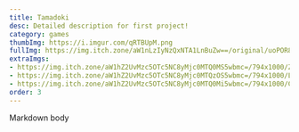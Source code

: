 ```yaml
---
title: Tamadoki
desc: Detailed description for first project!
category: games
thumbImg: https://i.imgur.com/qRTBUpM.png
fullImg: https://img.itch.zone/aW1nLzIyNzQxNTA1LnBuZw==/original/uoPOR8.png
extraImgs:
- https://img.itch.zone/aW1hZ2UvMzc5OTc5NC8yMjc0MTQ0MS5wbmc=/794x1000/ZllXds.png
- https://img.itch.zone/aW1hZ2UvMzc5OTc5NC8yMjc0MTQzOS5wbmc=/794x1000/LZR24V.png
- https://img.itch.zone/aW1hZ2UvMzc5OTc5NC8yMjc0MTQ0Mi5wbmc=/794x1000/CVaD%2F8.png
order: 3
---
```

Markdown body